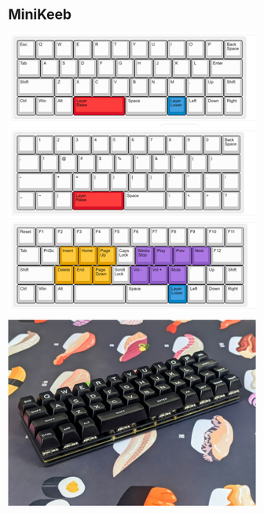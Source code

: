 # MiniKeeb

![layout](https://github.com/KeebCathedral/MiniKeeb/blob/main/main%20layer%20keymap.png)
![layout](https://github.com/KeebCathedral/MiniKeeb/blob/main/raise%20layer%20keymap.png)
![layout](https://github.com/KeebCathedral/MiniKeeb/blob/main/lower%20layer%20keymap.png)

![layout](https://github.com/KeebCathedral/MiniKeeb/blob/main/primary%20keyboard%20photo.jpg)

